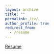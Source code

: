 ```yaml
---
layout: archive
title: ""
permalink: /cv/
author_profile: true
redirect_from:
  - /resume
---
```


[Resume](/files/JRes.pdf)